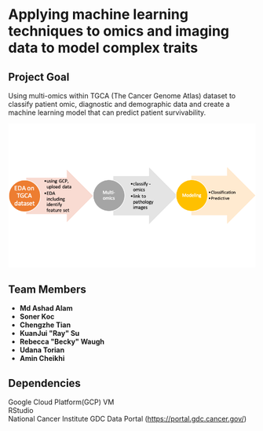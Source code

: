 # Applying machine learning techniques to omics and imaging data to model complex traits
## Project Goal  
Using multi-omics within TGCA (The Cancer Genome Atlas) dataset to classify patient omic, diagnostic and demographic data and create a machine learning model that can predict patient survivability.

![alt text](https://github.com/STRIDES-Codes/Applying-machine-learning-techniques-to-omics-and-imaging-data-to-model-complex-traits/blob/main/Images/Workflow.png?raw=true)

## Team Members  
- **Md Ashad Alam**
- **Soner Koc**
- **Chengzhe Tian**
- **KuanJui "Ray" Su**
- **Rebecca "Becky" Waugh**
- **Udana Torian**
- **Amin Cheikhi**


## Dependencies
Google Cloud Platform(GCP) VM  
RStudio  
National Cancer Institute GDC Data Portal (https://portal.gdc.cancer.gov/)  
